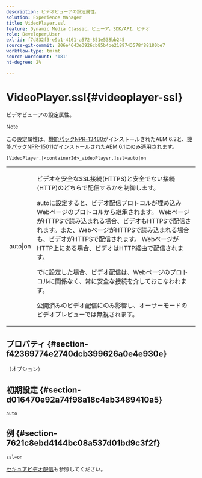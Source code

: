 ```yaml
---
description: ビデオビューアの設定属性。
solution: Experience Manager
title: VideoPlayer.ssl
feature: Dynamic Media Classic，ビューア，SDK/API，ビデオ
role: Developer,User
exl-id: f7d832f3-e9b1-4161-a572-851e538bb245
source-git-commit: 206e4643e3926cb85b4be2189743578f88180be7
workflow-type: tm+mt
source-wordcount: '181'
ht-degree: 2%

---
```


# VideoPlayer.ssl{#videoplayer-ssl}

ビデオビューアの設定属性。

>[!NOTE]
>
>この設定属性は、[機能パックNPR-13480](https://www.adobeaemcloud.com/content/marketplace/marketplaceProxy.html?packagePath=/content/companies/public/adobe/packages/cq620/featurepack/cq-6.2.0-featurepack-13480)がインストールされたAEM 6.2と、[機能パックNPR-15011](https://www.adobeaemcloud.com/content/marketplace/marketplaceProxy.html?packagePath=/content/companies/public/adobe/packages/cq610/featurepack/cq-6.1.0-featurepack-15011)がインストールされたAEM 6.1にのみ適用されます。

`[VideoPlayer.|<containerId>_videoPlayer.]ssl=auto|on`

<table id="table_C616483932C2482CA9794DDD7313FD7C"> 
 <tbody> 
  <tr> 
   <td colname="col1"> <p> <span class="codeph"> auto|on</span> </p> </td> 
   <td colname="col2"> <p> ビデオを安全なSSL接続(HTTPS)と安全でない接続(HTTP)のどちらで配信するかを制御します。 </p> <p><span class="codeph"> auto</span>に設定すると、ビデオ配信プロトコルが埋め込みWebページのプロトコルから継承されます。 WebページがHTTPSで読み込まれる場合、ビデオもHTTPSで配信されます。また、WebページがHTTPSで読み込まれる場合も、ビデオがHTTPSで配信されます。 WebページがHTTP上にある場合、ビデオはHTTP経由で配信されます。 </p> <p></span>で<span class="codeph">に設定した場合、ビデオ配信は、Webページのプロトコルに関係なく、常に安全な接続を介しておこなわれます。 </span></p> <p>公開済みのビデオ配信にのみ影響し、オーサーモードのビデオプレビューでは無視されます。 </p> </td> 
  </tr> 
 </tbody> 
</table>

## プロパティ {#section-f42369774e2740dcb399626a0e4e930e}

（オプション）

## 初期設定 {#section-d016470e92a74f98a18c4ab3489410a5}

`auto`

## 例 {#section-7621c8ebd4144bc08a537d01bd9c3f2f}

```
ssl=on
```

<!--<a id="section_5943AC73316749C68761FF7F74DA7547"></a>-->

[セキュアビデオ配信](../../../c-html5-s7-aem-asset-viewers/c-html5-video-reference/c-html5-video-viewer-20-securevideodelivery.md#concept-cf9d1346a07d4429b0c6c32c9cac50ff)も参照してください。
